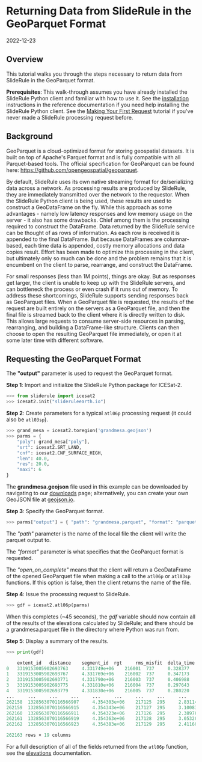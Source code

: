 # Returning Data from SlideRule in the GeoParquet Format

2022-12-23


## Overview

This tutorial walks you through the steps necessary to return data from SlideRule in the GeoParquet format.

**Prerequisites**: This walk-through assumes you have already installed the SlideRule Python client and familiar with how to use it. See the [installation](../../getting_started/Install.html) instructions in the reference documentation if you need help installing the SlideRule Python client.  See the [Making Your First Request](./first_request.html) tutorial if you've never made a SlideRule processing request before.


## Background

GeoParquet is a cloud-optimized format for storing geospatial datasets.  It is built on top of Apache's Parquet format and is fully compatible with all Parquet-based tools.  The official specification for GeoParquet can be found here: https://github.com/opengeospatial/geoparquet.

By default, SlideRule uses its own native streaming format for de/serializing data across a network.  As processing results are produced by SlideRule, they are immediately transmitted over the network to the requestor.  When the SlideRule Python client is being used, these results are used to construct a GeoDataFrame on the fly.  While this approach as some advantages - namely low latency responses and low memory usage on the server - it also has some drawbacks.  Chief among them is the processing required to construct the DataFrame.  Data returned by the SlideRule service can be thought of as rows of information.  As each row is received it is appended to the final DataFrame.  But because DataFrames are columnar-based, each time data is appended, costly memory allocations and data copies result.  Effort has been made to optimize this processing in the client, but ultimately only so much can be done and the problem remains that it is encumbent on the client to parse, rearrange, and construct the DataFrame.

For small responses (less than 1M points), things are okay.  But as responses get larger, the client is unable to keep up with the SlideRule servers, and can bottleneck the process or even crash if it runs out of memory.  To address these shortcomings, SlideRule supports sending responses back as GeoParquet files.  When a GeoParquet file is requested, the results of the request are built entirely on the servers as a GeoParquet file, and then the final file is streamed back to the client where it is directly written to disk.  This allows large requests to consume server-side resources in parsing, rearranging, and building a DataFrame-like structure.  Clients can then choose to open the resulting GeoParquet file immediately, or open it at some later time with different software.


## Requesting the GeoParquet Format

The __"output"__ parameter is used to request the GeoParquet format.


__Step 1__: Import and initialize the SlideRule Python package for ICESat-2.
```python
>>> from sliderule import icesat2
>>> icesat2.init("slideruleearth.io")
```

__Step 2__: Create parameters for a typical `atl06p` processing request (it could also be `atl03sp`).
```python
>>> grand_mesa = icesat2.toregion('grandmesa.geojson')
>>> parms = {
    "poly": grand_mesa["poly"],
    "srt": icesat2.SRT_LAND,
    "cnf": icesat2.CNF_SURFACE_HIGH,
    "len": 40.0,
    "res": 20.0,
    "maxi": 6
}
```
The **grandmesa.geojson** file used in this example can be downloaded by navigating to our [downloads](/rtd/tutorials/downloads.html) page; alternatively, you can create your own GeoJSON file at [geojson.io](https://geojson.io).

__Step 3__: Specify the GeoParquet format.
```python
>>> parms["output"] = { "path": "grandmesa.parquet", "format": "parquet", "open_on_complete": True }
```

The _"path"_ parameter is the name of the local file the client will write the parquet output to.

The _"format"_ parameter is what specifies that the GeoParquet format is requested.

The *"open_on_complete"* means that the client will return a GeoDataFrame of the opened GeoParquet file when making a call to the `atl06p` or `atl03sp` functions.  If this option is false, then the client returns the name of the file.

__Step 4__: Issue the processing request to SlideRule.
```python
>>> gdf = icesat2.atl06p(parms)
```
When this completes (~45 seconds), the _gdf_ variable should now contain all of the results of the elevations calculated by SlideRule; and there should be a grandmesa.parquet file in the directory where Python was run from.

__Step 5__: Display a summary of the results.
```python
>>> print(gdf)

	extent_id 	distance 	segment_id 	rgt 	rms_misfit 	delta_time 	gt 	dh_fit_dy 	n_fit_photons 	lat 	h_sigma 	lon 	pflags 	spot 	h_mean 	cycle 	w_surface_window_final 	dh_fit_dx 	geometry
0 	3319153005902693763 	4.331749e+06 	216001 	737 	0.328377 	2.755125e+07 	60 	0.0 	31 	38.935416 	0.117401 	-108.032116 	0 	1 	2103.522185 	1 	3.000000 	0.112198 	POINT (38.93542 -108.03212)
1 	3319153005902693767 	4.331769e+06 	216002 	737 	0.347173 	2.755125e+07 	60 	0.0 	30 	38.935596 	0.088707 	-108.032137 	0 	1 	2105.439653 	1 	3.000000 	0.097912 	POINT (38.93560 -108.03214)
2 	3319153005902693771 	4.331790e+06 	216003 	737 	0.406988 	2.755125e+07 	60 	0.0 	10 	38.935776 	0.143279 	-108.032158 	0 	1 	2106.078998 	1 	4.484487 	-0.003341 	POINT (38.93578 -108.03216)
3 	3319153005902693775 	4.331810e+06 	216004 	737 	0.297643 	2.755125e+07 	60 	0.0 	40 	38.935956 	0.085242 	-108.032179 	0 	1 	2106.949294 	1 	3.000000 	0.106623 	POINT (38.93596 -108.03218)
4 	3319153005902693779 	4.331830e+06 	216005 	737 	0.280220 	2.755125e+07 	60 	0.0 	73 	38.936135 	0.032952 	-108.032201 	0 	1 	2109.070343 	1 	3.000000 	0.100320 	POINT (38.93614 -108.03220)
... 	... 	... 	... 	... 	... 	... 	... 	... 	... 	... 	... 	... 	... 	... 	... 	... 	... 	... 	...
262158 	1328563070116566907 	4.354303e+06 	217125 	295 	2.831141 	1.505993e+08 	60 	0.0 	184 	39.139200 	0.208896 	-108.295364 	0 	1 	1608.092662 	17 	16.216058 	-0.506227 	POINT (39.13920 -108.29536)
262159 	1328563070116566915 	4.354343e+06 	217127 	295 	3.100837 	1.505993e+08 	60 	0.0 	166 	39.139559 	0.242325 	-108.295405 	0 	1 	1596.932221 	17 	17.165378 	-0.239357 	POINT (39.13956 -108.29541)
262160 	1328563070116566911 	4.354323e+06 	217126 	295 	2.389764 	1.505993e+08 	60 	0.0 	169 	39.139380 	0.183829 	-108.295384 	0 	1 	1600.750765 	17 	13.859626 	-0.156372 	POINT (39.13938 -108.29538)
262161 	1328563070116566919 	4.354363e+06 	217128 	295 	3.053285 	1.505993e+08 	60 	0.0 	166 	39.139739 	0.236985 	-108.295426 	0 	1 	1591.588886 	17 	17.106291 	-0.291532 	POINT (39.13974 -108.29543)
262162 	1328563070116566923 	4.354383e+06 	217129 	295 	2.411602 	1.505993e+08 	60 	0.0 	176 	39.139919 	0.181812 	-108.295448 	0 	1 	1586.793077 	17 	12.933652 	-0.179786 	POINT (39.13992 -108.29545)

262163 rows × 19 columns
```
For a full description of all of the fields returned from the `atl06p` function, see the [elevations](../../user_guide/ICESat-2.html#elevations) documentation.

